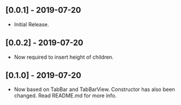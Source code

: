 ## [0.0.1] - 2019-07-20

* Initial Release.

## [0.0.2] - 2019-07-20

* Now required to insert height of children.

## [0.1.0] - 2019-07-20

* Now based on TabBar and TabBarView. Constructor has also been changed. Read README.md for more info.